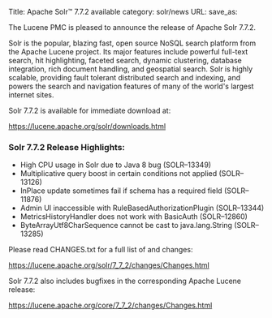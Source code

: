 Title: Apache Solr™ 7.7.2 available
category: solr/news
URL: 
save_as: 

The Lucene PMC is pleased to announce the release of Apache Solr 7.7.2.

Solr is the popular, blazing fast, open source NoSQL search platform from the Apache Lucene project. Its major features include powerful full-text search, hit highlighting, faceted search, dynamic clustering, database integration, rich document handling, and geospatial search. Solr is highly scalable, providing fault tolerant distributed search and indexing, and powers the search and navigation features of many of the world's largest internet sites.

Solr 7.7.2 is available for immediate download at:

  <https://lucene.apache.org/solr/downloads.html>

### Solr 7.7.2 Release Highlights:

  * High CPU usage in Solr due to Java 8 bug (SOLR–13349)
  * Multiplicative query boost in certain conditions not applied (SOLR–13126)
  * InPlace update sometimes fail if schema has a required field (SOLR–11876)
  * Admin UI inaccessible with RuleBasedAuthorizationPlugin (SOLR–13344)
  * MetricsHistoryHandler does not work with BasicAuth (SOLR–12860)
  * ByteArrayUtf8CharSequence cannot be cast to java.lang.String (SOLR–13285)

Please read CHANGES.txt for a full list of and changes:

  <https://lucene.apache.org/solr/7_7_2/changes/Changes.html>

Solr 7.7.2 also includes bugfixes in the corresponding Apache Lucene release:

  <https://lucene.apache.org/core/7_7_2/changes/Changes.html>


